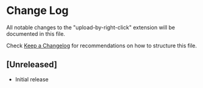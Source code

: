 # Change Log

All notable changes to the "upload-by-right-click" extension will be documented in this file.

Check [Keep a Changelog](http://keepachangelog.com/) for recommendations on how to structure this file.

## [Unreleased]

- Initial release